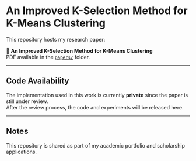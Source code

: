 # An Improved K-Selection Method for K-Means Clustering

This repository hosts my research paper:

📄 **An Improved K-Selection Method for K-Means Clustering**  
PDF available in the [`papers/`](./papers) folder.

---

## Code Availability
The implementation used in this work is currently **private** since the paper is still under review.  
After the review process, the code and experiments will be released here.

---

## Notes
This repository is shared as part of my academic portfolio and scholarship applications.
